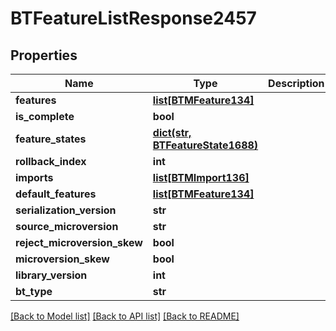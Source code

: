 # BTFeatureListResponse2457

## Properties
Name | Type | Description | Notes
------------ | ------------- | ------------- | -------------
**features** | [**list[BTMFeature134]**](BTMFeature134.md) |  | [optional] 
**is_complete** | **bool** |  | [optional] 
**feature_states** | [**dict(str, BTFeatureState1688)**](BTFeatureState1688.md) |  | [optional] 
**rollback_index** | **int** |  | [optional] 
**imports** | [**list[BTMImport136]**](BTMImport136.md) |  | [optional] 
**default_features** | [**list[BTMFeature134]**](BTMFeature134.md) |  | [optional] 
**serialization_version** | **str** |  | [optional] 
**source_microversion** | **str** |  | [optional] 
**reject_microversion_skew** | **bool** |  | [optional] 
**microversion_skew** | **bool** |  | [optional] 
**library_version** | **int** |  | [optional] 
**bt_type** | **str** |  | [optional] 

[[Back to Model list]](../README.md#documentation-for-models) [[Back to API list]](../README.md#documentation-for-api-endpoints) [[Back to README]](../README.md)


